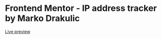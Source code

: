 # Frontend Mentor - IP address tracker by Marko Drakulic

[Live preview](https://frontend-mentor-ip-address-tracker-phi.vercel.app/)
